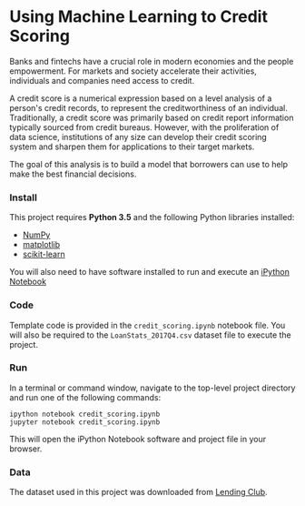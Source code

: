 # Using Machine Learning to Credit Scoring

Banks and fintechs have a crucial role in modern economies and the people empowerment. For markets and society accelerate their activities, individuals and companies need access to credit.

A credit score is a numerical expression based on a level analysis of a person's credit records, to represent the creditworthiness of an individual. Traditionally, a credit score was primarily based on credit report information typically sourced from credit bureaus. However, with the proliferation of data science, institutions of any size can develop their credit scoring system and sharpen them for applications to their target markets.

The goal of this analysis is to build a model that borrowers can use to help make the best financial decisions.

### Install

This project requires **Python 3.5** and the following Python libraries installed:

- [NumPy](http://www.numpy.org/)
- [matplotlib](http://matplotlib.org/)
- [scikit-learn](http://scikit-learn.org/stable/)

You will also need to have software installed to run and execute an [iPython Notebook](http://ipython.org/notebook.html)

### Code

Template code is provided in the `credit_scoring.ipynb` notebook file. You will also be required to  the `LoanStats_2017Q4.csv` dataset file to execute the project.

### Run

In a terminal or command window, navigate to the top-level project directory and run one of the following commands:

```ipython notebook credit_scoring.ipynb```  
```jupyter notebook credit_scoring.ipynb```

This will open the iPython Notebook software and project file in your browser.

### Data

The dataset used in this project was downloaded from [Lending Club](https://www.lendingclub.com/info/statistics.action).
